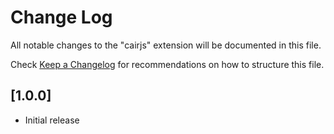 # Change Log

All notable changes to the "cairjs" extension will be documented in this file.

Check [Keep a Changelog](http://keepachangelog.com/) for recommendations on how to structure this file.

## [1.0.0]

- Initial release